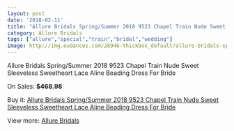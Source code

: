 ```yaml
---
layout: post
date: '2018-02-11'
title: "Allure Bridals Spring/Summer 2018 9523 Chapel Train Nude Sweet Sleeveless Sweetheart Lace Aline Beading Dress For Bride"
category: Allure Bridals
tags: ["allure","special","train","bridal","wedding"]
image: http://img.eudances.com/28946-thickbox_default/allure-bridals-spring-summer-2018-9523-chapel-train-nude-sweet-sleeveless-sweetheart-lace-aline-beading-dress-for-bride.jpg
---
```

Allure Bridals Spring/Summer 2018 9523 Chapel Train Nude Sweet Sleeveless Sweetheart Lace Aline Beading Dress For Bride

On Sales: **$468.98**
<a href="https://www.eudances.com/en/allure-bridals/9463-allure-bridals-spring-summer-2018-9523-chapel-train-nude-sweet-sleeveless-sweetheart-lace-aline-beading-dress-for-bride.html"><amp-img layout="responsive" width="600" height="600" src="//img.eudances.com/28946-thickbox_default/allure-bridals-spring-summer-2018-9523-chapel-train-nude-sweet-sleeveless-sweetheart-lace-aline-beading-dress-for-bride.jpg" alt="Allure Bridals Spring/Summer 2018 9523 Chapel Train Nude Sweet Sleeveless Sweetheart Lace Aline Beading Dress For Bride 0" /></a>
<a href="https://www.eudances.com/en/allure-bridals/9463-allure-bridals-spring-summer-2018-9523-chapel-train-nude-sweet-sleeveless-sweetheart-lace-aline-beading-dress-for-bride.html"><amp-img layout="responsive" width="600" height="600" src="//img.eudances.com/28959-thickbox_default/allure-bridals-spring-summer-2018-9523-chapel-train-nude-sweet-sleeveless-sweetheart-lace-aline-beading-dress-for-bride.jpg" alt="Allure Bridals Spring/Summer 2018 9523 Chapel Train Nude Sweet Sleeveless Sweetheart Lace Aline Beading Dress For Bride 1" /></a>
<a href="https://www.eudances.com/en/allure-bridals/9463-allure-bridals-spring-summer-2018-9523-chapel-train-nude-sweet-sleeveless-sweetheart-lace-aline-beading-dress-for-bride.html"><amp-img layout="responsive" width="600" height="600" src="//img.eudances.com/28958-thickbox_default/allure-bridals-spring-summer-2018-9523-chapel-train-nude-sweet-sleeveless-sweetheart-lace-aline-beading-dress-for-bride.jpg" alt="Allure Bridals Spring/Summer 2018 9523 Chapel Train Nude Sweet Sleeveless Sweetheart Lace Aline Beading Dress For Bride 2" /></a>
<a href="https://www.eudances.com/en/allure-bridals/9463-allure-bridals-spring-summer-2018-9523-chapel-train-nude-sweet-sleeveless-sweetheart-lace-aline-beading-dress-for-bride.html"><amp-img layout="responsive" width="600" height="600" src="//img.eudances.com/28957-thickbox_default/allure-bridals-spring-summer-2018-9523-chapel-train-nude-sweet-sleeveless-sweetheart-lace-aline-beading-dress-for-bride.jpg" alt="Allure Bridals Spring/Summer 2018 9523 Chapel Train Nude Sweet Sleeveless Sweetheart Lace Aline Beading Dress For Bride 3" /></a>
<a href="https://www.eudances.com/en/allure-bridals/9463-allure-bridals-spring-summer-2018-9523-chapel-train-nude-sweet-sleeveless-sweetheart-lace-aline-beading-dress-for-bride.html"><amp-img layout="responsive" width="600" height="600" src="//img.eudances.com/28956-thickbox_default/allure-bridals-spring-summer-2018-9523-chapel-train-nude-sweet-sleeveless-sweetheart-lace-aline-beading-dress-for-bride.jpg" alt="Allure Bridals Spring/Summer 2018 9523 Chapel Train Nude Sweet Sleeveless Sweetheart Lace Aline Beading Dress For Bride 4" /></a>
<a href="https://www.eudances.com/en/allure-bridals/9463-allure-bridals-spring-summer-2018-9523-chapel-train-nude-sweet-sleeveless-sweetheart-lace-aline-beading-dress-for-bride.html"><amp-img layout="responsive" width="600" height="600" src="//img.eudances.com/28955-thickbox_default/allure-bridals-spring-summer-2018-9523-chapel-train-nude-sweet-sleeveless-sweetheart-lace-aline-beading-dress-for-bride.jpg" alt="Allure Bridals Spring/Summer 2018 9523 Chapel Train Nude Sweet Sleeveless Sweetheart Lace Aline Beading Dress For Bride 5" /></a>
<a href="https://www.eudances.com/en/allure-bridals/9463-allure-bridals-spring-summer-2018-9523-chapel-train-nude-sweet-sleeveless-sweetheart-lace-aline-beading-dress-for-bride.html"><amp-img layout="responsive" width="600" height="600" src="//img.eudances.com/28954-thickbox_default/allure-bridals-spring-summer-2018-9523-chapel-train-nude-sweet-sleeveless-sweetheart-lace-aline-beading-dress-for-bride.jpg" alt="Allure Bridals Spring/Summer 2018 9523 Chapel Train Nude Sweet Sleeveless Sweetheart Lace Aline Beading Dress For Bride 6" /></a>
<a href="https://www.eudances.com/en/allure-bridals/9463-allure-bridals-spring-summer-2018-9523-chapel-train-nude-sweet-sleeveless-sweetheart-lace-aline-beading-dress-for-bride.html"><amp-img layout="responsive" width="600" height="600" src="//img.eudances.com/28953-thickbox_default/allure-bridals-spring-summer-2018-9523-chapel-train-nude-sweet-sleeveless-sweetheart-lace-aline-beading-dress-for-bride.jpg" alt="Allure Bridals Spring/Summer 2018 9523 Chapel Train Nude Sweet Sleeveless Sweetheart Lace Aline Beading Dress For Bride 7" /></a>
<a href="https://www.eudances.com/en/allure-bridals/9463-allure-bridals-spring-summer-2018-9523-chapel-train-nude-sweet-sleeveless-sweetheart-lace-aline-beading-dress-for-bride.html"><amp-img layout="responsive" width="600" height="600" src="//img.eudances.com/28952-thickbox_default/allure-bridals-spring-summer-2018-9523-chapel-train-nude-sweet-sleeveless-sweetheart-lace-aline-beading-dress-for-bride.jpg" alt="Allure Bridals Spring/Summer 2018 9523 Chapel Train Nude Sweet Sleeveless Sweetheart Lace Aline Beading Dress For Bride 8" /></a>
<a href="https://www.eudances.com/en/allure-bridals/9463-allure-bridals-spring-summer-2018-9523-chapel-train-nude-sweet-sleeveless-sweetheart-lace-aline-beading-dress-for-bride.html"><amp-img layout="responsive" width="600" height="600" src="//img.eudances.com/28951-thickbox_default/allure-bridals-spring-summer-2018-9523-chapel-train-nude-sweet-sleeveless-sweetheart-lace-aline-beading-dress-for-bride.jpg" alt="Allure Bridals Spring/Summer 2018 9523 Chapel Train Nude Sweet Sleeveless Sweetheart Lace Aline Beading Dress For Bride 9" /></a>
<a href="https://www.eudances.com/en/allure-bridals/9463-allure-bridals-spring-summer-2018-9523-chapel-train-nude-sweet-sleeveless-sweetheart-lace-aline-beading-dress-for-bride.html"><amp-img layout="responsive" width="600" height="600" src="//img.eudances.com/28950-thickbox_default/allure-bridals-spring-summer-2018-9523-chapel-train-nude-sweet-sleeveless-sweetheart-lace-aline-beading-dress-for-bride.jpg" alt="Allure Bridals Spring/Summer 2018 9523 Chapel Train Nude Sweet Sleeveless Sweetheart Lace Aline Beading Dress For Bride 10" /></a>
<a href="https://www.eudances.com/en/allure-bridals/9463-allure-bridals-spring-summer-2018-9523-chapel-train-nude-sweet-sleeveless-sweetheart-lace-aline-beading-dress-for-bride.html"><amp-img layout="responsive" width="600" height="600" src="//img.eudances.com/28949-thickbox_default/allure-bridals-spring-summer-2018-9523-chapel-train-nude-sweet-sleeveless-sweetheart-lace-aline-beading-dress-for-bride.jpg" alt="Allure Bridals Spring/Summer 2018 9523 Chapel Train Nude Sweet Sleeveless Sweetheart Lace Aline Beading Dress For Bride 11" /></a>
<a href="https://www.eudances.com/en/allure-bridals/9463-allure-bridals-spring-summer-2018-9523-chapel-train-nude-sweet-sleeveless-sweetheart-lace-aline-beading-dress-for-bride.html"><amp-img layout="responsive" width="600" height="600" src="//img.eudances.com/28948-thickbox_default/allure-bridals-spring-summer-2018-9523-chapel-train-nude-sweet-sleeveless-sweetheart-lace-aline-beading-dress-for-bride.jpg" alt="Allure Bridals Spring/Summer 2018 9523 Chapel Train Nude Sweet Sleeveless Sweetheart Lace Aline Beading Dress For Bride 12" /></a>
<a href="https://www.eudances.com/en/allure-bridals/9463-allure-bridals-spring-summer-2018-9523-chapel-train-nude-sweet-sleeveless-sweetheart-lace-aline-beading-dress-for-bride.html"><amp-img layout="responsive" width="600" height="600" src="//img.eudances.com/28947-thickbox_default/allure-bridals-spring-summer-2018-9523-chapel-train-nude-sweet-sleeveless-sweetheart-lace-aline-beading-dress-for-bride.jpg" alt="Allure Bridals Spring/Summer 2018 9523 Chapel Train Nude Sweet Sleeveless Sweetheart Lace Aline Beading Dress For Bride 13" /></a>

Buy it: [Allure Bridals Spring/Summer 2018 9523 Chapel Train Nude Sweet Sleeveless Sweetheart Lace Aline Beading Dress For Bride](https://www.eudances.com/en/allure-bridals/9463-allure-bridals-spring-summer-2018-9523-chapel-train-nude-sweet-sleeveless-sweetheart-lace-aline-beading-dress-for-bride.html "Allure Bridals Spring/Summer 2018 9523 Chapel Train Nude Sweet Sleeveless Sweetheart Lace Aline Beading Dress For Bride")

View more: [Allure Bridals](https://www.eudances.com/en/2-allure-bridals "Allure Bridals")